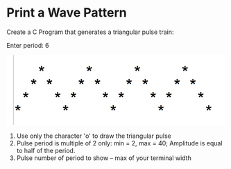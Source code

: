 # Print a Wave Pattern

Create a C Program that generates a triangular pulse train:

Enter period: 6

![Wave](wave.jpeg)

 1. Use only the character 'o' to draw the triangular pulse
 2. Pulse period is multiple of 2 only: min = 2, max = 40; Amplitude is equal to half of the period.
 3. Pulse number of period to show – max of your terminal width
